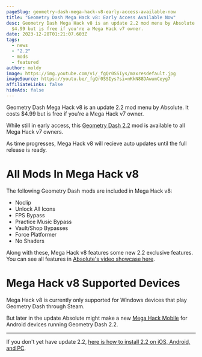 ```yaml
---
pageSlug: geometry-dash-mega-hack-v8-early-access-available-now
title: "Geometry Dash Mega Hack v8: Early Access Available Now"
desc: Geometry Dash Mega Hack v8 is an update 2.2 mod menu by Absolute. It costs
  $4.99 but is free if you're a Mega Hack v7 owner.
date: 2023-12-28T01:21:07.603Z
tags:
  - news
  - "2.2"
  - mods
  - featured
author: moldy
image: https://img.youtube.com/vi/_fgQr0SSIys/maxresdefault.jpg
imageSource: https://youtu.be/_fgQr0SSIys?si=nKkN88DAwumCeyg7
affiliateLinks: false
hideAds: false
---
```

Geometry Dash Mega Hack v8 is an update 2.2 mod menu by Absolute. It costs $4.99 but is free if you're a Mega Hack v7 owner.

While still in early access, this [Geometry Dash 2.2](/categories/2.2/) mod is available to all Mega Hack v7 owners.

As time progresses, Mega Hack v8 will recieve auto updates until the full release is ready.

# All Mods In Mega Hack v8

The following Geometry Dash mods are included in Mega Hack v8:

- Noclip
- Unlock All Icons
- FPS Bypass
- Practice Music Bypass
- Vault/Shop Bypasses
- Force Platformer
- No Shaders

Along with these, Mega Hack v8 features some new 2.2 exclusive features. You can see all features in [Absolute's video showcase here](https://youtu.be/_fgQr0SSIys?si=boQ7gsVzcX9PVQdx).

# Mega Hack v8 Supported Devices

Mega Hack v8 is currently only supported for Windows devices that play Geometry Dash through Steam.

But later in the update Absolute might make a new [Mega Hack Mobile](/posts/geometry-dash-mega-hack-mobile-full-release/) for Android devices running Geometry Dash 2.2.

---

If you don't yet have update 2.2, [here is how to install 2.2 on iOS, Android, and PC](/posts/how-to-install-geometry-dash-2-2/).